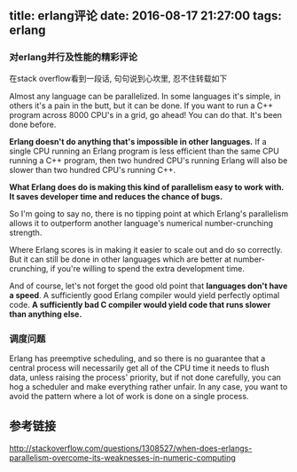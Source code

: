 title: erlang评论
date: 2016-08-17 21:27:00
tags: erlang
---

### 对erlang并行及性能的精彩评论
在stack overflow看到一段话, 句句说到心坎里,
忍不住转载如下

Almost any language can be parallelized. In some languages it's simple, in others it's a pain in the butt, but it can be done. If you want to run a C++ program across 8000 CPU's in a grid, go ahead! You can do that. It's been done before.

**Erlang doesn't do anything that's impossible in other languages.** If a single CPU running an Erlang program is less efficient than the same CPU running a C++ program, then two hundred CPU's running Erlang will also be slower than two hundred CPU's running C++.

**What Erlang does do is making this kind of parallelism easy to work with. It saves developer time and reduces the chance of bugs.**

So I'm going to say no, there is no tipping point at which Erlang's parallelism allows it to outperform another language's numerical number-crunching strength.

Where Erlang scores is in making it easier to scale out and do so correctly. But it can still be done in other languages which are better at number-crunching, if you're willing to spend the extra development time.

And of course, let's not forget the good old point that **languages don't have a speed**. A sufficiently good Erlang compiler would yield perfectly optimal code. **A sufficiently bad C compiler would yield code that runs slower than anything else.**

### 调度问题
Erlang has preemptive scheduling, and so there is no guarantee that a central process will necessarily get all of the CPU time it needs to flush data,
unless raising the process' priority, but if not done carefully, you can hog a scheduler and make everything rather unfair.
In any case, you want to avoid the pattern where a lot of work is done on a single process.

## 参考链接
http://stackoverflow.com/questions/1308527/when-does-erlangs-parallelism-overcome-its-weaknesses-in-numeric-computing

